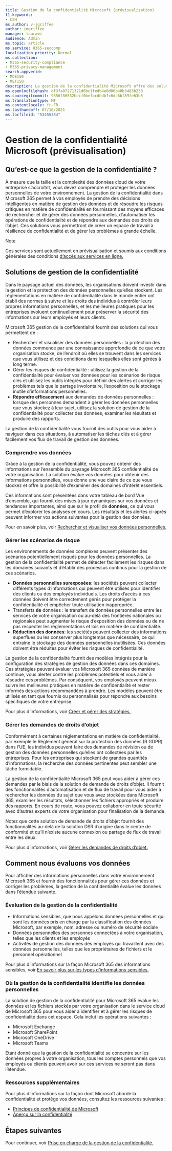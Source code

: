 ```yaml
---
title: Gestion de la confidentialité Microsoft (prévisualisation)
f1.keywords:
- CSH
ms.author: v-jgriffee
author: jmgriffee
manager: laurawi
audience: Admin
ms.topic: article
ms.service: O365-seccomp
localization_priority: Normal
ms.collection:
- M365-security-compliance
- M365-privacy-management
search.appverid:
- MOE150
- MET150
description: La gestion de la confidentialité Microsoft offre des solutions pour l’évaluation des données personnelles que votre organisation stocke dans Microsoft 365 et vous aide à identifier et à corriger les risques de confidentialité.
ms.openlocfilehash: df3fa07271321d6bc1fedb4e0d06b40b3483b238
ms.sourcegitcommit: 9856f86532bdcf0befbcdbdb7c6dc6bf89fe63b5
ms.translationtype: MT
ms.contentlocale: fr-FR
ms.lasthandoff: 07/16/2021
ms.locfileid: "53455384"
---
```

# <a name="microsoft-privacy-management-preview"></a>Gestion de la confidentialité Microsoft (prévisualisation)

## <a name="what-is-privacy-management"></a>Qu’est-ce que la gestion de la confidentialité ?

À mesure que la taille et la complexité des données cloud de votre entreprise s’accroîtnt, vous devez comprendre et protéger les données personnelles de votre environnement. La gestion de la confidentialité dans Microsoft 365 permet à vos employés de prendre des décisions intelligentes en matière de gestion des données et de résoudre les risques critiques en matière de confidentialité en fournissant des moyens efficaces de rechercher et de gérer des données personnelles, d’automatiser les opérations de confidentialité et de répondre aux demandes des droits de l’objet. Ces solutions vous permettront de créer un espace de travail à résilience de confidentialité et de gérer les problèmes à grande échelle.

> [!NOTE]
> Ces services sont actuellement en prévisualisation et soumis aux conditions générales des conditions [d’accès aux services en ligne.](https://www.microsoft.com/en-us/licensing/product-licensing/products)

## <a name="privacy-management-solutions"></a>Solutions de gestion de la confidentialité

Dans le paysage actuel des données, les organisations doivent investir dans la gestion et la protection des données personnelles qu’elles stockent. Les réglementations en matière de confidentialité dans le monde entier ont établi des normes à suivre et les droits des individus à contrôler leurs propres informations personnelles, et les meilleures pratiques pour les entreprises évoluent continuellement pour préserver la sécurité des informations sur leurs employés et leurs clients.

Microsoft 365 gestion de la confidentialité fournit des solutions qui vous permettent de :

- Rechercher et visualiser des données personnelles : la protection des données commence par une connaissance approfondie de ce que votre organisation stocke, de l’endroit où elles se trouvent dans les services que vous utilisez et des conditions dans lesquelles elles sont gérées à long terme.
- Gérer les risques de confidentialité : utilisez la gestion de la confidentialité pour évaluer vos données pour les scénarios de risque clés et utilisez les outils intégrés pour définir des alertes et corriger les problèmes tels que le partage involontaire, l’exposition ou le stockage inutile d’informations personnelles.
- **Répondre efficacement** aux demandes de données personnelles : lorsque des personnes demandent à gérer les données personnelles que vous stockez à leur sujet, utilisez la solution de gestion de la confidentialité pour collecter des données, examiner les résultats et produire des rapports.

La gestion de la confidentialité vous fournit des outils pour vous aider à naviguer dans ces situations, à automatiser les tâches clés et à gérer facilement vos flux de travail de gestion des données.

### <a name="understand-your-data"></a>Comprendre vos données

Grâce à la gestion de la confidentialité, vous pouvez obtenir des informations sur l’ensemble du paysage Microsoft 365 confidentialité de votre organisation. La solution évalue vos données pour obtenir des informations personnelles, vous donne une vue claire de ce que vous stockez et offre la possibilité d’examiner des domaines d’intérêt essentiels.

Ces informations sont présentées  dans votre tableau de bord Vue d’ensemble, qui fournit des mises à jour dynamiques sur vos données et tendances importantes, ainsi que sur le profil de **données,** ce qui vous permet d’explorer les analyses en cours. Les résultats et les alertes ci-après peuvent informer vos actions suivantes pour la gestion des données.

Pour en savoir plus, voir [Rechercher et visualiser vos données personnelles.](privacy-management-data-profile.md)

### <a name="manage-risk-scenarios"></a>Gérer les scénarios de risque

Les environnements de données complexes peuvent présenter des scénarios potentiellement risqués pour les données personnelles. La gestion de la confidentialité permet de détecter facilement les risques dans les domaines suivants et d’établir des processus continus pour la gestion de ces scénarios.

- **Données personnelles surexposées**: les sociétés peuvent collecter différents types d’informations qui peuvent être utilisés pour identifier des clients ou des employés individuels. Les droits d’accès à ces données doivent être correctement gérés pour protéger la confidentialité et empêcher toute utilisation inappropriée.
- Transferts **de** données : le transfert de données personnelles entre les services de votre organisation ou au-delà des frontières nationales ou régionales peut augmenter le risque d’exposition des données ou de ne pas respecter les réglementations et lois en matière de confidentialité.
- **Réduction des données**: les sociétés peuvent collecter des informations superflues ou les conserver plus longtemps que nécessaire, ce qui entraîne le stockage des données personnelles inutilisées. Ces données doivent être réduites pour éviter les risques de confidentialité.

La gestion de la confidentialité fournit des modèles intégrés pour la configuration des stratégies de gestion des données dans ces domaines. Ces stratégies peuvent évaluer vos Microsoft 365 données de manière continue, vous alerter contre les problèmes potentiels et vous aider à résoudre ces problèmes. Par conséquent, vos employés peuvent mieux suivre les meilleures pratiques en matière de confidentialité et rester informés des actions recommandées à prendre. Les modèles peuvent être utilisés en tant que fournis ou personnalisés pour répondre aux besoins spécifiques de votre entreprise.

Pour plus d’informations, voir [Créer et gérer des stratégies.](privacy-management-policies.md)

### <a name="manage-subject-rights-requests"></a>Gérer les demandes de droits d’objet

Conformément à certaines réglementations en matière de confidentialité, par exemple le Règlement général sur la protection des données (R GDPR) dans l’UE, les individus peuvent faire des demandes de révision ou de gestion des données personnelles qu’elles ont collectées par les entreprises. Pour les entreprises qui stockent de grandes quantités d’informations, la recherche des données pertinentes peut sembler une tâche formidable.

La gestion de la confidentialité Microsoft 365 peut vous aider à gérer ces demandes par le biais de la solution de demande de droits d’objet. Il fournit des fonctionnalités d’automatisation et de flux de travail pour vous aider à rechercher les données du sujet que vous avez stockées dans Microsoft 365, examiner les résultats, sélectionner les fichiers appropriés et produire des rapports. En cours de route, vous pouvez collaborer en toute sécurité avec d’autres experts de votre organisation pour finalisation de la demande.

Notez que cette solution de demande de droits d’objet fournit des fonctionnalités au-delà de la solution DSR d’origine dans le centre de conformité et qu’il n’existe aucune connexion ou partage de flux de travail entre les deux.

Pour plus d’informations, voir [Gérer les demandes de droits d’objet.](privacy-management-subject-rights-requests.md)

## <a name="how-we-evaluate-your-data"></a>Comment nous évaluons vos données

Pour afficher des informations personnelles dans votre environnement Microsoft 365 et fournir des fonctionnalités pour gérer ces données et corriger les problèmes, la gestion de la confidentialité évalue les données dans l’étendue suivante.

### <a name="what-privacy-management-evaluates"></a>Évaluation de la gestion de la confidentialité

- Informations sensibles, que nous appelons données personnelles et qui sont les données pris en charge par la classification des données Microsoft, par exemple, nom, adresse ou numéro de sécurité sociale
- Données personnelles des personnes connectées à votre organisation, telles que les clients et les employés
- Activités de gestion des données des employés qui travaillent avec des données personnelles, telles que les propriétaires de fichiers et le personnel opérationnel

Pour plus d’informations sur la façon Microsoft 365 des informations sensibles, voir [En savoir plus sur les types d’informations sensibles.](sensitive-information-type-learn-about.md)

### <a name="where-privacy-management-identifies-personal-data"></a>Où la gestion de la confidentialité identifie les données personnelles

La solution de gestion de la confidentialité pour Microsoft 365 évalue les données et les fichiers stockés par votre organisation dans le service cloud de Microsoft 365 pour vous aider à identifier et à gérer les risques de confidentialité dans cet espace. Cela inclut les opérations suivantes :

- Microsoft Exchange
- Microsoft SharePoint
- Microsoft OneDrive
- Microsoft Teams

Étant donné que la gestion de la confidentialité se concentre sur les données propres à votre organisation, tous les comptes personnels que vos employés ou clients peuvent avoir sur ces services ne seront pas dans l’étendue.

### <a name="additional-resources"></a>Ressources supplémentaires

Pour plus d’informations sur la façon dont Microsoft aborde la confidentialité et protège vos données, consultez les ressources suivantes :

- [Principes de confidentialité de Microsoft](https://www.microsoft.com/en-us/trust-center/privacy)
- [Aperçu sur la confidentialité](/compliance/assurance/assurance-privacy)

## <a name="next-steps"></a>Étapes suivantes

Pour continuer, voir [Prise en charge de la gestion de la confidentialité.](privacy-management-setup.md)
